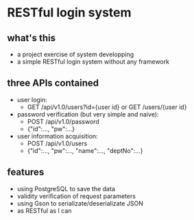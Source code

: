 # RESTful login system

## what's this
* a project exercise of system developping
* a simple RESTful login system without any framework

## three APIs contained
* user login: 
    *  GET /api/v1.0/users?id={user id} or GET /users/{user id}
* password verification (but very simple and naive): 
    *  POST /api/v1.0/password
    *  {"id":..., "pw":...}
* user information acquisition: 
    *  POST /api/v1.0/users
    *  {"id":..., "pw":..., "name":..., "deptNo":...}

## features
* using PostgreSQL to save the data
* validity verification of request parameters
* using Gson to serializate/deserializate JSON
* as RESTful as I can
